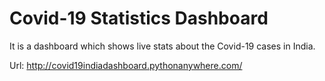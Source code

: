 # Covid-19 Statistics Dashboard
It is a dashboard which shows live stats about the Covid-19 cases in India.

Url: http://covid19indiadashboard.pythonanywhere.com/
